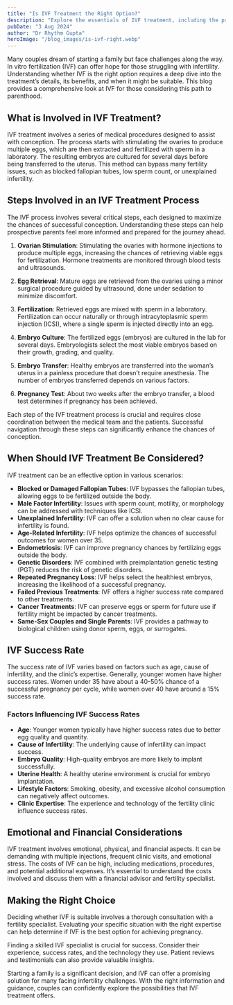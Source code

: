 ```yaml
---
title: "Is IVF Treatment the Right Option?"
description: "Explore the essentials of IVF treatment, including the process, when it’s considered, success rates, and emotional and financial considerations."
pubDate: "3 Aug 2024"
author: "Dr Rhythm Gupta"
heroImage: "/blog_images/is-ivf-right.webp"
---
```


Many couples dream of starting a family but face challenges along the way. In vitro fertilization (IVF) can offer hope for those struggling with infertility. Understanding whether IVF is the right option requires a deep dive into the treatment’s details, its benefits, and when it might be suitable. This blog provides a comprehensive look at IVF for those considering this path to parenthood.

## What is Involved in IVF Treatment?

IVF treatment involves a series of medical procedures designed to assist with conception. The process starts with stimulating the ovaries to produce multiple eggs, which are then extracted and fertilized with sperm in a laboratory. The resulting embryos are cultured for several days before being transferred to the uterus. This method can bypass many fertility issues, such as blocked fallopian tubes, low sperm count, or unexplained infertility.

## Steps Involved in an IVF Treatment Process

The IVF process involves several critical steps, each designed to maximize the chances of successful conception. Understanding these steps can help prospective parents feel more informed and prepared for the journey ahead.

1. **Ovarian Stimulation**: Stimulating the ovaries with hormone injections to produce multiple eggs, increasing the chances of retrieving viable eggs for fertilization. Hormone treatments are monitored through blood tests and ultrasounds.

2. **Egg Retrieval**: Mature eggs are retrieved from the ovaries using a minor surgical procedure guided by ultrasound, done under sedation to minimize discomfort.

3. **Fertilization**: Retrieved eggs are mixed with sperm in a laboratory. Fertilization can occur naturally or through intracytoplasmic sperm injection (ICSI), where a single sperm is injected directly into an egg.

4. **Embryo Culture**: The fertilized eggs (embryos) are cultured in the lab for several days. Embryologists select the most viable embryos based on their growth, grading, and quality.

5. **Embryo Transfer**: Healthy embryos are transferred into the woman’s uterus in a painless procedure that doesn’t require anesthesia. The number of embryos transferred depends on various factors.

6. **Pregnancy Test**: About two weeks after the embryo transfer, a blood test determines if pregnancy has been achieved.

Each step of the IVF treatment process is crucial and requires close coordination between the medical team and the patients. Successful navigation through these steps can significantly enhance the chances of conception.

## When Should IVF Treatment Be Considered?

IVF treatment can be an effective option in various scenarios:

- **Blocked or Damaged Fallopian Tubes**: IVF bypasses the fallopian tubes, allowing eggs to be fertilized outside the body.
- **Male Factor Infertility**: Issues with sperm count, motility, or morphology can be addressed with techniques like ICSI.
- **Unexplained Infertility**: IVF can offer a solution when no clear cause for infertility is found.
- **Age-Related Infertility**: IVF helps optimize the chances of successful outcomes for women over 35.
- **Endometriosis**: IVF can improve pregnancy chances by fertilizing eggs outside the body.
- **Genetic Disorders**: IVF combined with preimplantation genetic testing (PGT) reduces the risk of genetic disorders.
- **Repeated Pregnancy Loss**: IVF helps select the healthiest embryos, increasing the likelihood of a successful pregnancy.
- **Failed Previous Treatments**: IVF offers a higher success rate compared to other treatments.
- **Cancer Treatments**: IVF can preserve eggs or sperm for future use if fertility might be impacted by cancer treatments.
- **Same-Sex Couples and Single Parents**: IVF provides a pathway to biological children using donor sperm, eggs, or surrogates.

## IVF Success Rate

The success rate of IVF varies based on factors such as age, cause of infertility, and the clinic’s expertise. Generally, younger women have higher success rates. Women under 35 have about a 40-50% chance of a successful pregnancy per cycle, while women over 40 have around a 15% success rate.

### Factors Influencing IVF Success Rates

- **Age**: Younger women typically have higher success rates due to better egg quality and quantity.
- **Cause of Infertility**: The underlying cause of infertility can impact success.
- **Embryo Quality**: High-quality embryos are more likely to implant successfully.
- **Uterine Health**: A healthy uterine environment is crucial for embryo implantation.
- **Lifestyle Factors**: Smoking, obesity, and excessive alcohol consumption can negatively affect outcomes.
- **Clinic Expertise**: The experience and technology of the fertility clinic influence success rates.

## Emotional and Financial Considerations

IVF treatment involves emotional, physical, and financial aspects. It can be demanding with multiple injections, frequent clinic visits, and emotional stress. The costs of IVF can be high, including medications, procedures, and potential additional expenses. It’s essential to understand the costs involved and discuss them with a financial advisor and fertility specialist.

## Making the Right Choice

Deciding whether IVF is suitable involves a thorough consultation with a fertility specialist. Evaluating your specific situation with the right expertise can help determine if IVF is the best option for achieving pregnancy.

Finding a skilled IVF specialist is crucial for success. Consider their experience, success rates, and the technology they use. Patient reviews and testimonials can also provide valuable insights.

Starting a family is a significant decision, and IVF can offer a promising solution for many facing infertility challenges. With the right information and guidance, couples can confidently explore the possibilities that IVF treatment offers.
